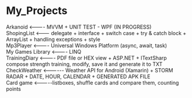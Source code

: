 # My_Projects

Arkanoid <---- MVVM + UNIT TEST - WPF (IN PROGRESS)<br/>
ShopingList <--- delegate + interface + switch case + try & catch block + ArrayList + handling exceptions + style <Labels><br/>
Mp3Player <---- Universal Windows Platform (async, await, task)<br/>
My Games Library <---- LINQ<br/>
TrainingDiary <---- PDF file or HEX view + ASP.NET + ITextSharp compose strength training, modify, save it and generate it to TXT <br/>
CheckWeather <------ Weather API for Android (Xamarin) + STORM RADAR + DATE, HOUR, CALENDAR + GENERATED APK FILE<br/>
Card game <-----listboxes, shuffle cards and compare them, counting points<br/>